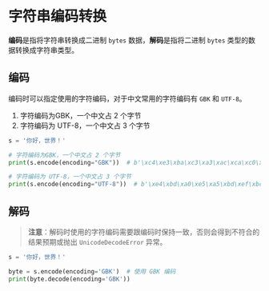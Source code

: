 # 字符串编码转换

**编码**是指将字符串转换成二进制 `bytes` 数据，**解码**是指将二进制 `bytes` 类型的数据转换成字符串类型。

## 编码

编码时可以指定使用的字符编码，对于中文常用的字符编码有 `GBK` 和 `UTF-8`。

1. 字符编码为GBK，一个中文占 2 个字节
2. 字符编码为 UTF-8，一个中文占 3 个字节

```python
s = '你好，世界！'

# 字符编码为GBK，一个中文占 2 个字节
print(s.encode(encoding="GBK"))  # b'\xc4\xe3\xba\xc3\xa3\xac\xca\xc0\xbd\xe7\xa3\xa1'

# 字符编码为 UTF-8，一个中文占 3 个字节
print(s.encode(encoding="UTF-8"))  # b'\xe4\xbd\xa0\xe5\xa5\xbd\xef\xbc\x8c\xe4\xb8\x96\xe7\x95\x8c\xef\xbc\x81'
```

## 解码

> **注意**：解码时使用的字符编码需要跟编码时保持一致，否则会得到不符合的结果预期或抛出 `UnicodeDecodeError` 异常。

```python
s = '你好，世界！'

byte = s.encode(encoding='GBK')  # 使用 GBK 编码
print(byte.decode(encoding='GBK'))
```